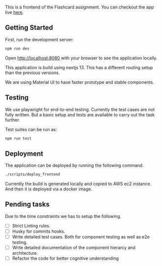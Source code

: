 This is a frontend of the Flashcard assignment. You can checkout the app live [here](http://ec2-16-170-215-166.eu-north-1.compute.amazonaws.com/).

## Getting Started

First, run the development server:

```bash
npm run dev
```

Open [http://localhost:8080](http://localhost:8080) with your browser to see the application locally.

This application is build using nextjs 13. This has a different routing setup than the previous versions.

We are using Material UI to have faster prototype and stable components.

## Testing

We use playwright for end-to-end testing. Currently the test cases are not fully written. But a basic setup and tests are available to carry out the task further.

Test suites can be run as:

```bash
npm run test
```

## Deployment

The application can be deployed by running the following command.

```bash
./scripts/deploy_frontend
```

Currently the build is generated locally and copied to AWS ec2 instance. And then it is deployed via a docker image.

## Pending tasks

Due to the time constraints we has to setup the following.

- [ ] Strict Linting rules.
- [ ] Husky for commits hooks.
- [ ] Write detailed test cases. Both for component testing as well as e2e testing.
- [ ] Write detailed documentation of the component hierarcy and architecture.
- [ ] Refactor the code for better cognitive understanding
